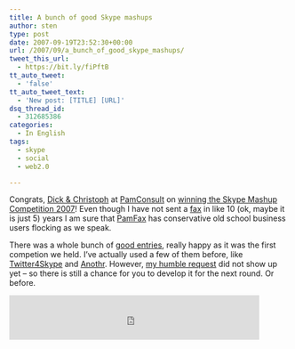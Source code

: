 ```yaml
---
title: A bunch of good Skype mashups
author: sten
type: post
date: 2007-09-19T23:52:30+00:00
url: /2007/09/a_bunch_of_good_skype_mashups/
tweet_this_url:
  - https://bit.ly/fiPftB
tt_auto_tweet:
  - 'false'
tt_auto_tweet_text:
  - 'New post: [TITLE] [URL]'
dsq_thread_id:
  - 312685386
categories:
  - In English
tags:
  - skype
  - social
  - web2.0

---
```

Congrats, [Dick & Christoph][1] at [PamConsult][2] on [winning the Skype Mashup Competition 2007][3]! Even though I have not sent a [fax][4] in like 10 (ok, maybe it is just 5) years I am sure that [PamFax][5] has conservative old school business users flocking as we speak.

There was a whole bunch of [good entries][6], really happy as it was the first competion we held. I&#8217;ve actually used a few of them before, like [Twitter4Skype][7] and [Anothr][8]. However, [my humble request][9] did not show up yet &#8211; so there is still a chance for you to develop it for the next round. Or before.

<iframe src="http://www.facebook.com/plugins/like.php?href=http%3A%2F%2Fsten.tamkivi.com%2F2007%2F09%2Fa_bunch_of_good_skype_mashups%2F&layout=standard&show_faces=true&width=450&action=like&colorscheme=light&height=80" scrolling="no" frameborder="0" style="border:none; overflow:hidden; width:450px; height:80px;" allowTransparency="true"></iframe>

 [1]: http://www.pamconsult.com/company.php
 [2]: http://www.pamconsult.com/index.php
 [3]: http://share.skype.com/sites/devzone/2007/09/pamfax_wins_skype_mashup_cup_2.html
 [4]: http://en.wikipedia.org/wiki/Fax
 [5]: http://www.pamfax.biz/
 [6]: https://extras.skype.com/categories/17/good
 [7]: https://extras.skype.com/951/view
 [8]: https://extras.skype.com/118/view
 [9]: http://sten.tamkivi.com/2007/07/mashup_request_skype_and_delic.html
